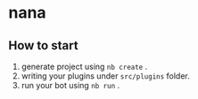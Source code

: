 # nana

## How to start

1. generate project using `nb create` .
2. writing your plugins under `src/plugins` folder.
3. run your bot using `nb run` .
